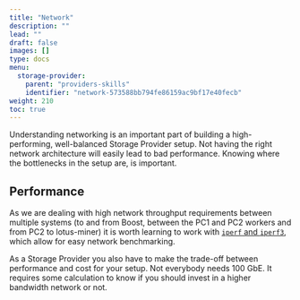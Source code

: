 ```yaml
---
title: "Network"
description: ""
lead: ""
draft: false
images: []
type: docs
menu:
  storage-provider:
    parent: "providers-skills"
    identifier: "network-573588bb794fe86159ac9bf17e40fecb"
weight: 210
toc: true
---
```

Understanding networking is an important part of building a high-performing, well-balanced Storage Provider setup. Not having the right network architecture will easily lead to bad performance. Knowing where the bottlenecks in the setup are, is important.
## Performance
As we are dealing with high network throughput requirements between multiple systems (to and from Boost, between the PC1 and PC2 workers and from PC2 to lotus-miner) it is worth learning to work with [`iperf` and `iperf3`](https://iperf.fr), which allow for easy network benchmarking.

As a Storage Provider you also have to make the trade-off between performance and cost for your setup. Not everybody needs 100 GbE. It requires some calculation to know if you should invest in a higher bandwidth network or not. <!--TODO STEF - can we link to some guidance on that?-->

